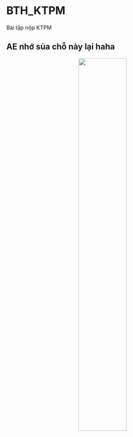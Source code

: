 # BTH_KTPM
Bài tập nộp KTPM
## AE nhớ sủa chỗ này lại haha
<p align="center">
  <a href="#"><img width="50%" height="auto" src="https://res.cloudinary.com/dtnpj540t/image/upload/v1651043402/My%20Images/note_su4toh.png" height="175px"/></a>
</p>
